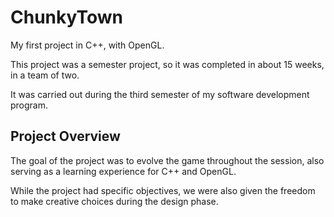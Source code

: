 # ChunkyTown

My first project in C++, with OpenGL.

This project was a semester project, so it was completed in about 15 weeks, in a team of two.

It was carried out during the third semester of my software development program.

## Project Overview

The goal of the project was to evolve the game throughout the session, also serving as a learning experience for C++ and OpenGL.

While the project had specific objectives, we were also given the freedom to make creative choices during the design phase.
